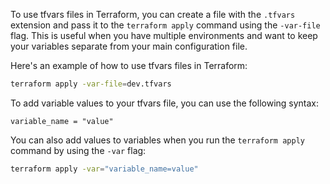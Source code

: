 To use tfvars files in Terraform, you can create a file with the `.tfvars` extension and pass it to the `terraform apply` command using the `-var-file` flag. This is useful when you have multiple environments and want to keep your variables separate from your main configuration file.

Here's an example of how to use tfvars files in Terraform:
```bash
terraform apply -var-file=dev.tfvars
```

To add variable values to your tfvars file, you can use the following syntax:
```hcl
variable_name = "value"
```

You can also add values to variables when you run the `terraform apply` command by using the `-var` flag:
```bash
terraform apply -var="variable_name=value"
```

